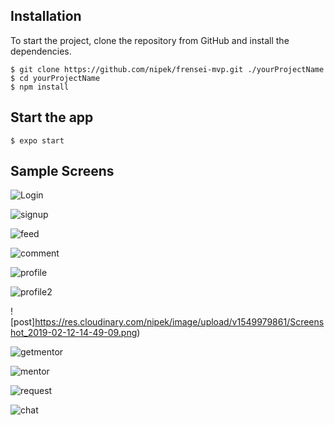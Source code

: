 ## Installation

To start the project, clone the repository from GitHub and install the dependencies.

```
$ git clone https://github.com/nipek/frensei-mvp.git ./yourProjectName 
$ cd yourProjectName
$ npm install
```


## Start the app

```
$ expo start
```
## Sample Screens

![Login](https://res.cloudinary.com/nipek/image/upload/v1549979846/Screenshot_2019-02-12-14-40-56.png)

![signup](https://res.cloudinary.com/nipek/image/upload/v1549979846/Screenshot_2019-02-12-14-40-50.png)

![feed](https://res.cloudinary.com/nipek/image/upload/v1549979853/Screenshot_2019-02-12-14-42-52.png)

![comment](https://res.cloudinary.com/nipek/image/upload/v1549979846/Screenshot_2019-02-12-14-43-02.png)

![profile](https://res.cloudinary.com/nipek/image/upload/v1549979861/Screenshot_2019-02-12-14-48-53.png)

![profile2](https://res.cloudinary.com/nipek/image/upload/v1549979860/Screenshot_2019-02-12-14-44-04.png)

![post]https://res.cloudinary.com/nipek/image/upload/v1549979861/Screenshot_2019-02-12-14-49-09.png)

![getmentor](https://res.cloudinary.com/nipek/image/upload/v1549979856/Screenshot_2019-02-12-14-43-33.png)

![mentor](https://res.cloudinary.com/nipek/image/upload/v1549979853/Screenshot_2019-02-12-14-43-15.png)

![request](https://res.cloudinary.com/nipek/image/upload/v1549979847/Screenshot_2019-02-12-14-43-42.png)

![chat](https://res.cloudinary.com/nipek/image/upload/v1549979850/Screenshot_2019-02-12-14-44-31.png)
